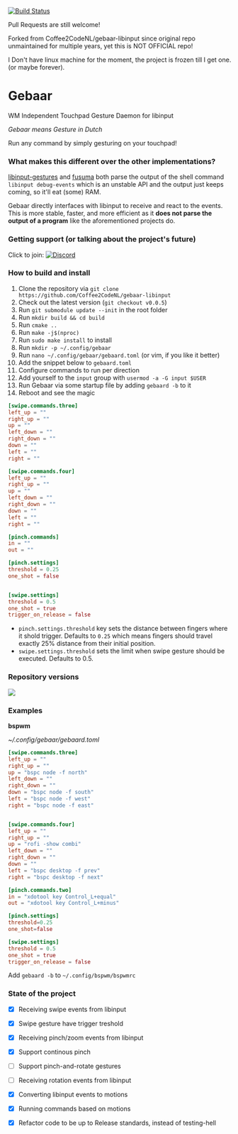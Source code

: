[![Build Status](https://app.travis-ci.com/osleg/gebaar-libinput-fork.svg?branch=master)](https://app.travis-ci.com/osleg/gebaar-libinput-fork)


Pull Requests are still welcome!

Forked from Coffee2CodeNL/gebaar-libinput since original repo unmaintained for multiple years, yet this is NOT OFFICIAL repo!  

I Don't have linux machine for the moment, the project is frozen till I get one. (or maybe forever).  

Gebaar
=========
WM Independent Touchpad Gesture Daemon for libinput

_Gebaar means Gesture in Dutch_

Run any command by simply gesturing on your touchpad!

### What makes this different over the other implementations?

[libinput-gestures](https://github.com/bulletmark/libinput-gestures) and [fusuma](https://github.com/iberianpig/fusuma) both parse the output of the shell command `libinput debug-events` which is an unstable API and the output just keeps coming, so it'll eat (some) RAM.

Gebaar directly interfaces with libinput to receive and react to the events.   
This is more stable, faster, and more efficient as it **does not parse the output of a program** like the aforementioned projects do.

### Getting support (or talking about the project's future)

Click to join: [![Discord](https://img.shields.io/discord/548978799136473106.svg?label=Discord)](https://discord.gg/9mbKhFR)

### How to build and install

1. Clone the repository via `git clone https://github.com/Coffee2CodeNL/gebaar-libinput`
2. Check out the latest version (`git checkout v0.0.5`)
3. Run `git submodule update --init` in the root folder
4. Run `mkdir build && cd build`
5. Run `cmake ..`
6. Run `make -j$(nproc)`
7. Run `sudo make install` to install
8. Run `mkdir -p ~/.config/gebaar`
9. Run `nano ~/.config/gebaar/gebaard.toml` (or vim, if you like it better)
10. Add the snippet below to `gebaard.toml`
11. Configure commands to run per direction
12. Add yourself to the `input` group with `usermod -a -G input $USER`
13. Run Gebaar via some startup file by adding `gebaard -b` to it
14. Reboot and see the magic

```toml
[swipe.commands.three]
left_up = ""
right_up = ""
up = ""
left_down = ""
right_down = ""
down = ""
left = ""
right = ""

[swipe.commands.four]
left_up = ""
right_up = ""
up = ""
left_down = ""
right_down = ""
down = ""
left = ""
right = ""

[pinch.commands]
in = ""
out = ""

[pinch.settings]
threshold = 0.25
one_shot = false


[swipe.settings]
threshold = 0.5
one_shot = true
trigger_on_release = false
```

* `pinch.settings.threshold` key sets the distance between fingers where it shold trigger.
  Defaults to `0.25` which means fingers should travel exactly 25% distance from their initial position.
* `swipe.settings.threshold` sets the limit when swipe gesture should be executed. Defaults to 0.5.

### Repository versions

![](https://img.shields.io/aur/version/gebaar.svg?style=flat)  

### Examples

**bspwm**

_~/.config/gebaar/gebaard.toml_
```toml
[swipe.commands.three]
left_up = ""
right_up = ""
up = "bspc node -f north"
left_down = ""
right_down = ""
down = "bspc node -f south"
left = "bspc node -f west"
right = "bspc node -f east"


[swipe.commands.four]
left_up = ""
right_up = ""
up = "rofi -show combi"
left_down = ""
right_down = ""
down = ""
left = "bspc desktop -f prev"
right = "bspc desktop -f next"

[pinch.commands.two]
in = "xdotool key Control_L+equal"
out = "xdotool key Control_L+minus"

[pinch.settings]
threshold=0.25
one_shot=false

[swipe.settings]
threshold = 0.5
one_shot = true
trigger_on_release = false
```

Add `gebaard -b` to `~/.config/bspwm/bspwmrc`

### State of the project

- [x] Receiving swipe events from libinput
- [x] Swipe gesture have trigger treshold
- [x] Receiving pinch/zoom events from libinput
- [x] Support continous pinch
- [ ] Support pinch-and-rotate gestures
- [ ] Receiving rotation events from libinput
- [x] Converting libinput events to motions
- [x] Running commands based on motions
- [x] Refactor code to be up to Release standards, instead of testing-hell


